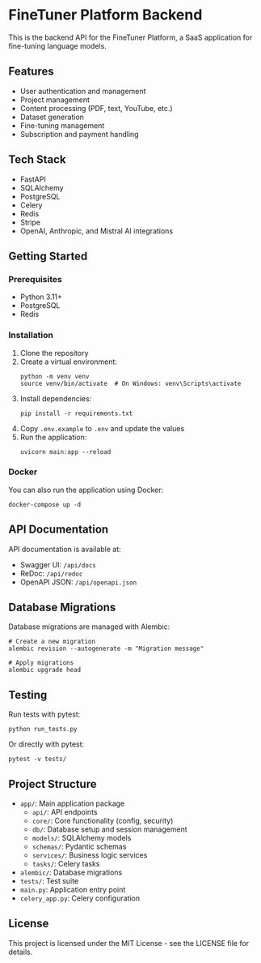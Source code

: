 # FineTuner Platform Backend

This is the backend API for the FineTuner Platform, a SaaS application for fine-tuning language models.

## Features

- User authentication and management
- Project management
- Content processing (PDF, text, YouTube, etc.)
- Dataset generation
- Fine-tuning management
- Subscription and payment handling

## Tech Stack

- FastAPI
- SQLAlchemy
- PostgreSQL
- Celery
- Redis
- Stripe
- OpenAI, Anthropic, and Mistral AI integrations

## Getting Started

### Prerequisites

- Python 3.11+
- PostgreSQL
- Redis

### Installation

1. Clone the repository
2. Create a virtual environment:
   ```
   python -m venv venv
   source venv/bin/activate  # On Windows: venv\Scripts\activate
   ```
3. Install dependencies:
   ```
   pip install -r requirements.txt
   ```
4. Copy `.env.example` to `.env` and update the values
5. Run the application:
   ```
   uvicorn main:app --reload
   ```

### Docker

You can also run the application using Docker:

```
docker-compose up -d
```

## API Documentation

API documentation is available at:

- Swagger UI: `/api/docs`
- ReDoc: `/api/redoc`
- OpenAPI JSON: `/api/openapi.json`

## Database Migrations

Database migrations are managed with Alembic:

```
# Create a new migration
alembic revision --autogenerate -m "Migration message"

# Apply migrations
alembic upgrade head
```

## Testing

Run tests with pytest:

```
python run_tests.py
```

Or directly with pytest:

```
pytest -v tests/
```

## Project Structure

- `app/`: Main application package
  - `api/`: API endpoints
  - `core/`: Core functionality (config, security)
  - `db/`: Database setup and session management
  - `models/`: SQLAlchemy models
  - `schemas/`: Pydantic schemas
  - `services/`: Business logic services
  - `tasks/`: Celery tasks
- `alembic/`: Database migrations
- `tests/`: Test suite
- `main.py`: Application entry point
- `celery_app.py`: Celery configuration

## License

This project is licensed under the MIT License - see the LICENSE file for details. 